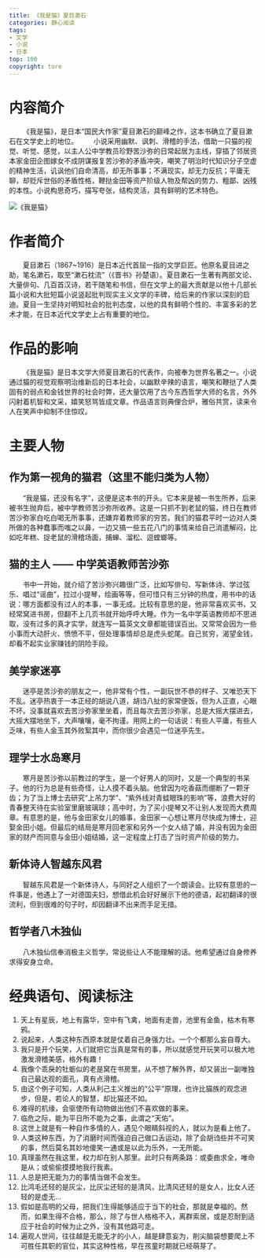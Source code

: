 ```yaml
---
title: 《我是猫》夏目漱石
categories: 静心阅读
tags:
- 文学
- 小说
- 日本
top: 100
copyright: ture
---
```


# 内容简介
&emsp;&emsp;《我是猫》，是日本“国民大作家”夏目漱石的巅峰之作，这本书确立了夏目漱石在文学史上的地位。
&emsp;&emsp;小说采用幽默、讽刺、滑稽的手法，借助一只猫的视觉、听觉、感觉，以主人公中学教员珍野苦沙弥的日常起居为主线，穿插了邻居资本家金田企图嫁女不成阴谋报复苦沙弥的矛盾冲突，嘲笑了明治时代知识分子空虚的精神生活，讥讽他们自命清高，却无所事事；不满现实，却无力反抗；平庸无聊，却贬斥世俗的矛盾性格，鞭挞金田等资产阶级人物及帮凶的势力、粗鄙、凶残的本性。小说构思奇巧，描写夸张，结构灵活，具有鲜明的艺术特色。
<!-- more -->
![](http://pic.cloverkim.com/%E3%80%8A%E6%88%91%E6%98%AF%E7%8C%AB%E3%80%8B.jpg '《我是猫》')

# 作者简介
&emsp;&emsp;夏目漱石（1867~1916）是日本近代首屈一指的文学巨匠。他原名夏目进之助，笔名漱石，取至“漱石枕流”（《晋书》孙楚语）。夏目漱石一生著有两部文论、大量俳句、几百首汉诗，若干随笔和书信，但在文学上的最大贡献是以他十几部长篇小说和大批短篇小说竖起批判现实主义文学的丰碑，给后来的作家以深刻的启迪。夏目一生坚持对明知社会的批判态度，以他的具有鲜明个性的、丰富多彩的艺术才能，在日本近代文学史上占有重要的地位。

# 作品的影响
&emsp;&emsp;《我是猫》是日本文学大师夏目漱石的代表作，向被奉为世界名著之一。小说通过猫的视觉观察明治维新后的日本社会，以幽默辛辣的语言，嘲笑和鞭挞了人类固有的弱点和金钱世界的社会时弊，还大量饮用了古今东西哲学大师的名言，外外闪射着机智和文采，嬉笑怒骂皆成文章。作品语言则典俚合炉，雅俗共赏，读来令人在笑声中抑制不住惊叹。

# 主要人物
## 作为第一视角的猫君（这里不能归类为人物）
&emsp;&emsp;“我是猫，还没有名字”，这便是这本书的开头。它本来是被一书生所养，后来被书生抛弃后，被中学教师苦沙弥所收养。这是一只抓不到老鼠的猫，终日在教师苦沙弥家白吃白喝无所事事，还嫌弃着教师家的穷苦。我们的猫君平时一边对人类所做的各种蠢事而嗤之以鼻，一边又搞一些五花八门的事情来给自己消遣解闷，比如吃年糕、捉老鼠的滑稽场面，捕蝉、溜松、逗螳螂等。

## 猫的主人 —— 中学英语教师苦沙弥
&emsp;&emsp;书中一开始，就介绍了苦沙弥兴趣很广泛，比如写俳句、写新体诗、学过弦乐、唱过“谣曲”，拉过小提琴，绘画等等，但可惜只有三分钟的热度，用书中的话说：哪方面都没有过人的本事，一事无成。比较有意思的是，他非常喜欢买书，又经常窝进书房，但翻不上几页书就开始呼呼大睡。作为一名中学英语教师却不思进取，没有过多的真才实学，就连写一篇英文文章都能错误百出。又常常会因为一些小事而大动肝火、愤愤不平，但处理事情却总是虎头蛇尾。自己贫穷，渴望金钱，却看不起实业家赚钱的阴险手段。

## 美学家迷亭
&emsp;&emsp;迷亭是苦沙弥的朋友之一，他非常有个性，一副玩世不恭的样子、又唯恐天下不乱。迷亭热衷于一本正经的胡说八道，胡诌八扯的家常便饭，但为人正直，心眼不坏。没事就喜欢去苦沙弥家里坐着，而且每次去苦沙弥家，总是大摇大摆进去，大摇大摆地坐下，大声嚷嚷，毫不拘谨。用网上的一句话说：有些人平庸，有些人乏味，有些人金玉其外败絮其中，而你很少会遇见一位迷亭先生。

## 理学士水岛寒月
&emsp;&emsp;寒月是苦沙弥以前教过的学生，是一个好男人的同时，又是一个典型的书呆子。他的行为总是有些奇怪，让人摸不着头脑。他曾因为吃香菇而绷断了一颗牙齿；为了当上博士去研究“上吊力学”、“紫外线对青蛙眼珠的影响”等，浪费大好的青春整天待在实验室里磨玻璃球；高中时，为了买小提琴又不让别人发现而大费周章。有意思的是，他与金田家女儿的婚事，金田家一心想让寒月尽快成为博士，迎娶金田小姐。但最后的结局是寒月回老家和另外一个女人结了婚，并没有因为金田家的财产而同意与金田小姐结婚，这一定程度上打击了当时资产阶级的势力。

## 新体诗人智越东风君
&emsp;&emsp;智越东风君是一个新体诗人，与同好之人组织了一个朗读会。比较有意思的一件事是，他遇上了一对德国夫妇，想借此机会好好展示下他的德语，起初翻译的很流利，但到很难的句子时，却因翻译不出来而手足无措。

## 哲学者八木独仙
&emsp;&emsp;八木独仙信奉消极主义哲学，常说些让人不能理解的话。他希望通过自身修养求得安身立命。

# 经典语句、阅读标注
1. 天上有星辰，地上有露华，空中有飞禽，地面有走兽，池里有金鱼，枯木有寒鸦。
2. 说起来，人类这种东西原本就是仗着自己身强力壮。一个个都那么妄自尊大。
3. 我只是开个玩笑，人们就把它当真是常有的事，所以就感觉开玩笑可以极大地激发滑稽美感，格外有趣！
4. 我像个乖戾的牡蛎似的老是窝在书房里，从不想了解外界，却又装出一副唯独自己最达观的面孔，真有点滑稽。
5. 由这个例子可知，人类从利己主义推出的“公平”原理，也许比猫族的观念进步，但是，若论人的智慧，却比猫还不如。
6. 难得的机缘，会驱使所有动物做出他们不喜欢做的事来。
7. 临危之际，能为平日所不能为之事，此谓之“天佑”。
8. 这世上就是有一种自作多情的人，遇见个眼睛斜视的人，就以为是看上他了。
9. 人类这种东西，为了消磨时间而强迫自己做口舌运动，除了会胡诌些并不可笑的事，然后莫名其妙地傻笑一通或是以此为乐外，一无所能。
10. 真理虽然在我这里，权力却在别人那里。此时只有两条路：或委曲求全，唯命是从；或偷偷摸摸地我行我素。
11. 人总是把无能为力的事情当做不会发生。
12. 比鸿毛还轻的是灰尘，比灰尘还轻的是清风，比清风还轻的是女人，比女人还轻的是虚无...
13. 假如是高明的父母，把我们生得能够适应于当下的社会，那就是幸福的。然而，如果生得不合格，那么，除了与世人格格不入，离群索居，或是忍耐到适应于社会的时候为止之外，没有其他路可走。
14. 遍观人世间，往往越是无能无才的小人，越是肆意妄为，削尖脑袋想要爬上不可胜任其职的官位，其实这种性格，早在孩童时期就已经萌芽了。
